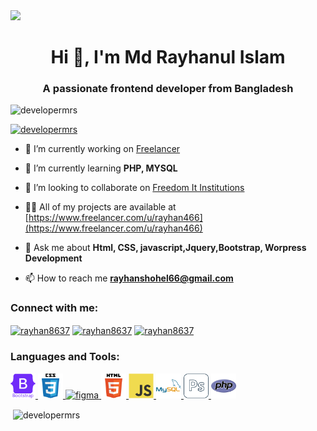 
<img src="https://media.licdn.com/dms/image/v2/D5616AQHOmQjUcRnFoA/profile-displaybackgroundimage-shrink_200_800/B56ZUS5l.7HoAU-/0/1739778844540?e=2147483647&v=beta&t=u0PCaLf5Bs8E51bfpOXR7wkWfRZFT6x2S_Zc4ItbeWo"/>
<h1 align="center">Hi 👋, I'm Md Rayhanul Islam</h1>
<h3 align="center">A passionate frontend developer from Bangladesh</h3>

<p align="left"> <img src="https://komarev.com/ghpvc/?username=developermrs&label=Profile%20views&color=0e75b6&style=flat" alt="developermrs" /> </p>

<p align="left"> <a href="https://github.com/ryo-ma/github-profile-trophy"><img src="https://github-profile-trophy.vercel.app/?username=developermrs" alt="developermrs" /></a> </p>

- 🔭 I’m currently working on [Freelancer](https://www.freelancer.com/u/rayhan466)

- 🌱 I’m currently learning **PHP, MYSQL**

- 👯 I’m looking to collaborate on [Freedom It Institutions](https://freedomitinstitutions.com/)

- 👨‍💻 All of my projects are available at [https://www.freelancer.com/u/rayhan466](https://www.freelancer.com/u/rayhan466)

- 💬 Ask me about **Html, CSS, javascript,Jquery,Bootstrap, Worpress Development**

- 📫 How to reach me **rayhanshohel66@gmail.com**

<h3 align="left">Connect with me:</h3>
<p align="left">
<a href="https://linkedin.com/in/rayhan8637" target="blank"><img align="center" src="https://raw.githubusercontent.com/rahuldkjain/github-profile-readme-generator/master/src/images/icons/Social/linked-in-alt.svg" alt="rayhan8637" height="30" width="40" /></a>
<a href="https://fb.com/rayhan8637" target="blank"><img align="center" src="https://raw.githubusercontent.com/rahuldkjain/github-profile-readme-generator/master/src/images/icons/Social/facebook.svg" alt="rayhan8637" height="30" width="40" /></a>
<a href="https://instagram.com/rayhan8637" target="blank"><img align="center" src="https://raw.githubusercontent.com/rahuldkjain/github-profile-readme-generator/master/src/images/icons/Social/instagram.svg" alt="rayhan8637" height="30" width="40" /></a>
</p>

<h3 align="left">Languages and Tools:</h3>
<p align="left"> <a href="https://getbootstrap.com" target="_blank" rel="noreferrer"> <img src="https://raw.githubusercontent.com/devicons/devicon/master/icons/bootstrap/bootstrap-plain-wordmark.svg" alt="bootstrap" width="40" height="40"/> </a> <a href="https://www.w3schools.com/css/" target="_blank" rel="noreferrer"> <img src="https://raw.githubusercontent.com/devicons/devicon/master/icons/css3/css3-original-wordmark.svg" alt="css3" width="40" height="40"/> </a> <a href="https://www.figma.com/" target="_blank" rel="noreferrer"> <img src="https://www.vectorlogo.zone/logos/figma/figma-icon.svg" alt="figma" width="40" height="40"/> </a> <a href="https://www.w3.org/html/" target="_blank" rel="noreferrer"> <img src="https://raw.githubusercontent.com/devicons/devicon/master/icons/html5/html5-original-wordmark.svg" alt="html5" width="40" height="40"/> </a> <a href="https://developer.mozilla.org/en-US/docs/Web/JavaScript" target="_blank" rel="noreferrer"> <img src="https://raw.githubusercontent.com/devicons/devicon/master/icons/javascript/javascript-original.svg" alt="javascript" width="40" height="40"/> </a> <a href="https://www.mysql.com/" target="_blank" rel="noreferrer"> <img src="https://raw.githubusercontent.com/devicons/devicon/master/icons/mysql/mysql-original-wordmark.svg" alt="mysql" width="40" height="40"/> </a> <a href="https://www.photoshop.com/en" target="_blank" rel="noreferrer"> <img src="https://raw.githubusercontent.com/devicons/devicon/master/icons/photoshop/photoshop-line.svg" alt="photoshop" width="40" height="40"/> </a> <a href="https://www.php.net" target="_blank" rel="noreferrer"> <img src="https://raw.githubusercontent.com/devicons/devicon/master/icons/php/php-original.svg" alt="php" width="40" height="40"/> </a> </p>

<p>&nbsp;<img align="center" src="https://github-readme-stats.vercel.app/api?username=developermrs&show_icons=true&locale=en" alt="developermrs" /></p>
